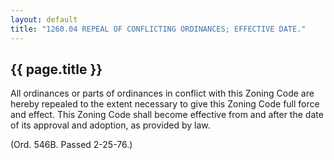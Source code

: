 ---
layout: default 
title: "1260.04 REPEAL OF CONFLICTING ORDINANCES; EFFECTIVE DATE."---

{{ page.title }}
----------------

All ordinances or parts of ordinances in conflict with this Zoning Code
are hereby repealed to the extent necessary to give this Zoning Code
full force and effect. This Zoning Code shall become effective from and
after the date of its approval and adoption, as provided by law.

(Ord. 546B. Passed 2-25-76.)
